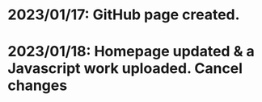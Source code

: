 # 2023/01/17: GitHub page created.
# 2023/01/18: Homepage updated & a Javascript work uploaded.      Cancel changes
